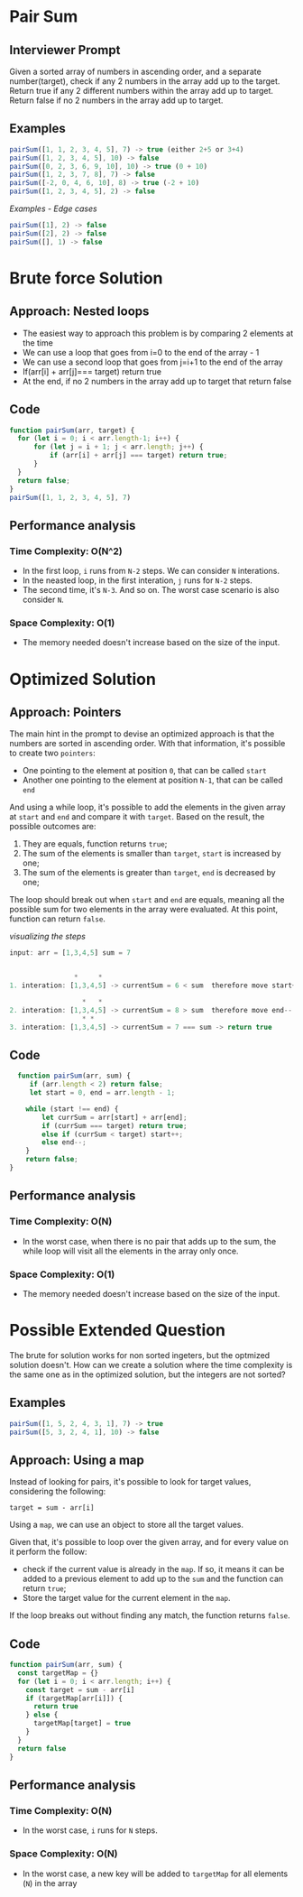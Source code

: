 # Pair Sum

## Interviewer Prompt
Given a sorted array of numbers in ascending order, and a separate number(target), check if any 2 numbers in the array add up to the target.
Return true if any 2 different numbers within the array add up to target.
Return false if no 2 numbers in the array add up to target.


## Examples

```js
pairSum([1, 1, 2, 3, 4, 5], 7) -> true (either 2+5 or 3+4)
pairSum([1, 2, 3, 4, 5], 10) -> false
pairSum([0, 2, 3, 6, 9, 10], 10) -> true (0 + 10)
pairSum([1, 2, 3, 7, 8], 7) -> false
pairSum([-2, 0, 4, 6, 10], 8) -> true (-2 + 10)
pairSum([1, 2, 3, 4, 5], 2) -> false
```

_Examples - Edge cases_

```js
pairSum([1], 2) -> false
pairSum([2], 2) -> false
pairSum([], 1) -> false
```

# Brute force Solution

## Approach: __Nested loops__
  - The easiest way to approach this problem is by comparing 2 elements at the time
  - We can use a loop that goes from i=0 to the end of the array - 1
  - We can use  a second loop that goes from j=i+1 to the end of the array
  - If(arr[i] + arr[j]=== target) return true
  - At the end, if no 2 numbers in the array add up to target   that return false


## Code

```js
function pairSum(arr, target) {
  for (let i = 0; i < arr.length-1; i++) {
      for (let j = i + 1; j < arr.length; j++) {
          if (arr[i] + arr[j] === target) return true;
      }
  }
  return false;
}
pairSum([1, 1, 2, 3, 4, 5], 7)

```
## Performance analysis

### Time Complexity: __O(N^2)__
- In the first loop, `i` runs from `N-2` steps. We can consider `N` interations.
- In the neasted loop, in the first interation, `j` runs for `N-2` steps.
 - The second time, it's `N-3`. And so on. The worst case scenario  is also consider `N`.


### Space Complexity: __O(1)__
- The memory needed doesn't increase based on the size of the input.

# Optimized Solution

## Approach: __Pointers__

The main hint in the prompt to devise an optimized approach is that the numbers are sorted in ascending order. With that information, it's possible to create two `pointers`:
 - One pointing to the element at position `0`, that can be called `start`
 - Another one pointing to the element at position `N-1`, that can be called `end`

And using a while loop, it's possible to add the elements in the given array at `start` and `end` and compare it with `target`. Based on the result, the possible outcomes are:
  1. They are equals, function returns `true`;
  2. The sum of the elements is smaller than `target`, `start` is increased by one;
  3. The sum of the elements is greater than `target`, `end` is decreased by one;

The loop should break out when `start` and `end` are equals, meaning all the possible sum for two elements in the array were evaluated. At this point, function can return `false`.

_visualizing the steps_
```js
input: arr = [1,3,4,5] sum = 7


                *     *
1. interation: [1,3,4,5] -> currentSum = 6 < sum  therefore move start++

                  *   *
2. interation: [1,3,4,5] -> currentSum = 8 > sum  therefore move end--
                  * *
3. interation: [1,3,4,5] -> currentSum = 7 === sum -> return true


```

## Code

```js
  function pairSum(arr, sum) {
     if (arr.length < 2) return false;
     let start = 0, end = arr.length - 1;

    while (start !== end) {
        let currSum = arr[start] + arr[end];
        if (currSum === target) return true;
        else if (currSum < target) start++;
        else end--;
    }
    return false;
}
```

## Performance analysis

### Time Complexity: __O(N)__
  - In the worst case, when there is no pair that adds up to the sum, the while loop will visit all the elements in the array only once.

### Space Complexity: __O(1)__
- The memory needed doesn't increase based on the size of the input.

# Possible Extended Question
The brute for solution works for non sorted ingeters, but the optmized solution doesn't. How can we create a solution where the time complexity is the same one as in the optimized solution, but the integers are not sorted?

## Examples

```js
pairSum([1, 5, 2, 4, 3, 1], 7) -> true
pairSum([5, 3, 2, 4, 1], 10) -> false
```

## Approach: __Using a map__

Instead of looking for pairs, it's possible to look for target values, considering the following:

`target = sum - arr[i]`

Using a `map`, we can use an object to store all the target values.

Given that, it's possible to loop over the given array, and for every value on it perform the follow:
  - check if the current value is already in the `map`. If so, it means it can be added to a previous element to add up to the `sum` and the function can return `true`;
  - Store the target value for the current element in the `map`.

If the loop breaks out without finding any match, the function returns `false`.

## Code

```js
function pairSum(arr, sum) {
  const targetMap = {}
  for (let i = 0; i < arr.length; i++) {
    const target = sum - arr[i]
    if (targetMap[arr[i]]) {
      return true
    } else {
      targetMap[target] = true
    }
  }
  return false
}
```

## Performance analysis

### Time Complexity: __O(N)__
- In the worst case, `i` runs for `N` steps.

### Space Complexity: __O(N)__
- In the worst case, a new key will be added to `targetMap` for all elements (`N`) in the array
